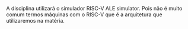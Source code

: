 A disciplina utilizará o simulador RISC-V ALE simulator. Pois não é muito comum termos máquinas com o RISC-V que é a arquitetura que utilizaremos na matéria.

